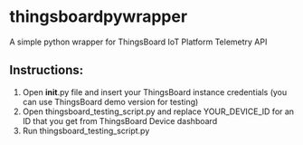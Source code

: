 # thingsboardpywrapper
A simple python wrapper for ThingsBoard IoT Platform Telemetry API


## Instructions:
1. Open __init__.py file and insert your ThingsBoard instance credentials (you can use ThingsBoard demo version for testing)
2. Open thingsboard_testing_script.py and replace YOUR_DEVICE_ID for an ID that you get from ThingsBoard Device dashboard
3. Run thingsboard_testing_script.py
